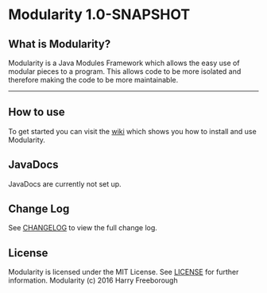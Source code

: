 Modularity 1.0-SNAPSHOT
=======================

What is Modularity?
--------------------
Modularity is a Java Modules Framework which allows the easy use of modular pieces to a program. This allows code to be more isolated and therefore making the code to be more maintainable.

----------

How to use
-------------
To get started you can visit the [wiki](https://github.com/Desetude/Modularity/wiki) which shows you how to install and use Modularity.

JavaDocs
--------
JavaDocs are currently not set up.

Change Log
-----------
See [CHANGELOG](https://github.com/Desetude/Modularity/CHANGELOG.md) to view the full change log.

License
----------
Modularity is licensed under the MIT License. See [LICENSE](LICENSE) for further information.
Modularity (c) 2016 Harry Freeborough